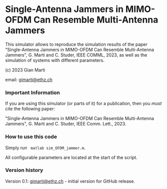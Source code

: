 # Single-Antenna Jammers in MIMO-OFDM Can Resemble Multi-Antenna Jammers

This simulator allows to reproduce the simulation results of the paper 
"Single-Antenna Jammers in MIMO-OFDM Can Resemble Multi-Antenna Jammers", G. Marti and C. Studer, IEEE COMML, 2023, 
as well as the simulation of systems with different parameters. 

(c) 2023 Gian Marti

email: gimarti@ethz.ch

### Important Information

 If you are using this simulator (or parts of it) for a publication, then you _must_ cite the following paper:
 
"Single-Antenna Jammers in MIMO-OFDM Can Resemble Multi-Antenna Jammers", G. Marti and C. Studer, IEEE Comm. Lett., 2023.

### How to use this code

Simply run ``` matlab sim_OFDM_jammer.m```. 

All configurable parameters are located at the start of the script. 

### Version history

Version 0.1: gimarti@ethz.ch - initial version for GitHub release.